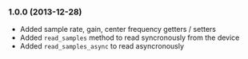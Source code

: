 ### 1.0.0 (2013-12-28)

* Added sample rate, gain, center frequency getters / setters
* Added `read_samples` method to read syncronously from the device
* Added `read_samples_async` to read asyncronously
